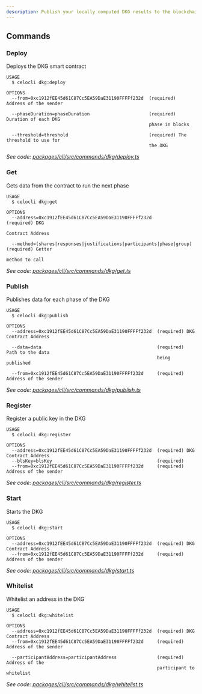 ```yaml
---
description: Publish your locally computed DKG results to the blockchain
---
```


## Commands

### Deploy

Deploys the DKG smart contract

```
USAGE
  $ celocli dkg:deploy

OPTIONS
  --from=0xc1912fEE45d61C87Cc5EA59DaE31190FFFFf232d  (required) Address of the sender

  --phaseDuration=phaseDuration                      (required) Duration of each DKG
                                                     phase in blocks

  --threshold=threshold                              (required) The threshold to use for
                                                     the DKG
```

_See code: [packages/cli/src/commands/dkg/deploy.ts](https://github.com/celo-org/celo-monorepo/tree/master/packages/cli/src/commands/dkg/deploy.ts)_

### Get

Gets data from the contract to run the next phase

```
USAGE
  $ celocli dkg:get

OPTIONS
  --address=0xc1912fEE45d61C87Cc5EA59DaE31190FFFFf232d                 (required) DKG
                                                                       Contract Address

  --method=(shares|responses|justifications|participants|phase|group)  (required) Getter
                                                                       method to call
```

_See code: [packages/cli/src/commands/dkg/get.ts](https://github.com/celo-org/celo-monorepo/tree/master/packages/cli/src/commands/dkg/get.ts)_

### Publish

Publishes data for each phase of the DKG

```
USAGE
  $ celocli dkg:publish

OPTIONS
  --address=0xc1912fEE45d61C87Cc5EA59DaE31190FFFFf232d  (required) DKG Contract Address

  --data=data                                           (required) Path to the data
                                                        being published

  --from=0xc1912fEE45d61C87Cc5EA59DaE31190FFFFf232d     (required) Address of the sender
```

_See code: [packages/cli/src/commands/dkg/publish.ts](https://github.com/celo-org/celo-monorepo/tree/master/packages/cli/src/commands/dkg/publish.ts)_

### Register

Register a public key in the DKG

```
USAGE
  $ celocli dkg:register

OPTIONS
  --address=0xc1912fEE45d61C87Cc5EA59DaE31190FFFFf232d  (required) DKG Contract Address
  --blsKey=blsKey                                       (required)
  --from=0xc1912fEE45d61C87Cc5EA59DaE31190FFFFf232d     (required) Address of the sender
```

_See code: [packages/cli/src/commands/dkg/register.ts](https://github.com/celo-org/celo-monorepo/tree/master/packages/cli/src/commands/dkg/register.ts)_

### Start

Starts the DKG

```
USAGE
  $ celocli dkg:start

OPTIONS
  --address=0xc1912fEE45d61C87Cc5EA59DaE31190FFFFf232d  (required) DKG Contract Address
  --from=0xc1912fEE45d61C87Cc5EA59DaE31190FFFFf232d     (required) Address of the sender
```

_See code: [packages/cli/src/commands/dkg/start.ts](https://github.com/celo-org/celo-monorepo/tree/master/packages/cli/src/commands/dkg/start.ts)_

### Whitelist

Whitelist an address in the DKG

```
USAGE
  $ celocli dkg:whitelist

OPTIONS
  --address=0xc1912fEE45d61C87Cc5EA59DaE31190FFFFf232d  (required) DKG Contract Address
  --from=0xc1912fEE45d61C87Cc5EA59DaE31190FFFFf232d     (required) Address of the sender

  --participantAddress=participantAddress               (required) Address of the
                                                        participant to whitelist
```

_See code: [packages/cli/src/commands/dkg/whitelist.ts](https://github.com/celo-org/celo-monorepo/tree/master/packages/cli/src/commands/dkg/whitelist.ts)_
